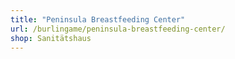 ```yaml
---
title: "Peninsula Breastfeeding Center"
url: /burlingame/peninsula-breastfeeding-center/
shop: Sanitätshaus
---
```


